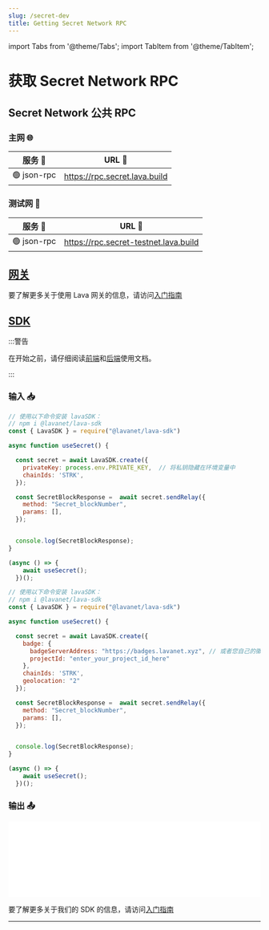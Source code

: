 ```yaml
---
slug: /secret-dev
title: Getting Secret Network RPC
---
```


import Tabs from '@theme/Tabs';
import TabItem from '@theme/TabItem';

# 获取 Secret Network RPC

## Secret Network 公共 RPC

### 主网 🌐

| 服务 🔌             | URL 🔗                                 |
|---------------------|----------------------------------------|
| 🟢  json-rpc  | <https://rpc.secret.lava.build> |

### 测试网 🧪

| 服务 🔌             | URL 🔗                                 |
|---------------------|----------------------------------------|
| 🟢  json-rpc  | <https://rpc.secret-testnet.lava.build> |

## [网关](https://gateway.lavanet.xyz/?utm_source=secret-dev&utm_medium=docs&utm_campaign=docs-to-gateway)

要了解更多关于使用 Lava 网关的信息，请访问[入门指南](https://docs.lavanet.xyz/gateway-getting-started?utm_source=secret-dev&utm_medium=docs&utm_campaign=docs-to-docs)

## [SDK](https://github.com/lavanet/lava-sdk)

:::警告

在开始之前，请仔细阅读[前端](https://docs.lavanet.xyz/sdk-frontend?utm_source=getting-secret-rpc&utm_medium=docs&utm_campaign=docs-to-docs)和[后端](https://docs.lavanet.xyz/sdk-backend?utm_source=getting-secret-rpc&utm_medium=docs&utm_campaign=docs-to-docs)使用文档。

:::

### 输入 📥

<Tabs>

<TabItem value="backend" label="后端">

```jsx
// 使用以下命令安装 lavaSDK：
// npm i @lavanet/lava-sdk
const { LavaSDK } = require("@lavanet/lava-sdk")

async function useSecret() {

  const secret = await LavaSDK.create({
    privateKey: process.env.PRIVATE_KEY,  // 将私钥隐藏在环境变量中
    chainIds: 'STRK',
  });

  const SecretBlockResponse =  await secret.sendRelay({
    method: "Secret_blockNumber",
    params: [],
  });


  console.log(SecretBlockResponse);
}

(async () => {
    await useSecret();
  })();
```

</TabItem>
<TabItem value="frontend" label="前端">

```jsx
// 使用以下命令安装 lavaSDK：
// npm i @lavanet/lava-sdk
const { LavaSDK } = require("@lavanet/lava-sdk")

async function useSecret() {

  const secret = await LavaSDK.create({
    badge: {
      badgeServerAddress: "https://badges.lavanet.xyz", // 或者您自己的徽章服务器 URL 
      projectId: "enter_your_project_id_here" 
    },
    chainIds: 'STRK',
    geolocation: "2"
  });

  const SecretBlockResponse =  await secret.sendRelay({
    method: "Secret_blockNumber",
    params: [],
  });


  console.log(SecretBlockResponse);
}

(async () => {
    await useSecret();
  })();
```

</TabItem>

</Tabs>

### 输出 📤

<iframe width="100%" src="/img/chains/Secret_call.webm" frameborder="0" allow="autoplay; encrypted-media; gyroscope; picture-in-picture" allowfullscreen></iframe>

要了解更多关于我们的 SDK 的信息，请访问[入门指南](https://docs.lavanet.xyz/sdk-getting-started?utm_source=getting-secret-rpc&utm_medium=docs&utm_campaign=docs-to-docs)

<hr />